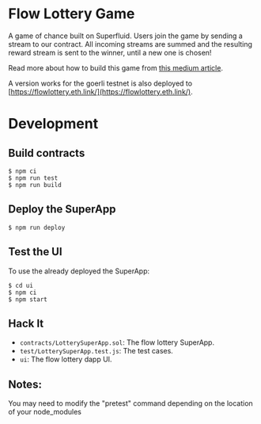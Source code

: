 # Flow Lottery Game

A game of chance built on Superfluid. Users join the game by sending a stream to our contract.
All incoming streams are summed and the resulting reward stream is sent to the winner, until a new one is chosen!

Read more about how to build this game from [this medium article](https://medium.com/superfluid-blog/hacking-on-superfluid-bbb9ade94f98).

A version works for the goerli testnet is also deployed to [https://flowlottery.eth.link/](https://flowlottery.eth.link/).

# Development

## Build contracts

```
$ npm ci
$ npm run test
$ npm run build
```

## Deploy the SuperApp

```
$ npm run deploy
```

## Test the UI

To use the already deployed the SuperApp:

```
$ cd ui
$ npm ci
$ npm start
```

## Hack It

- `contracts/LotterySuperApp.sol`: The flow lottery SuperApp.
- `test/LotterySuperApp.test.js`: The test cases.
- `ui`: The flow lottery dapp UI.

## Notes:

You may need to modify the "pretest" command depending on the location of your node_modules
